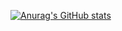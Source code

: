 [![Anurag's GitHub stats](https://github-readme-stats.vercel.app/api?username=dandan2611&count_private=true)](https://github.com/anuraghazra/github-readme-stats)
